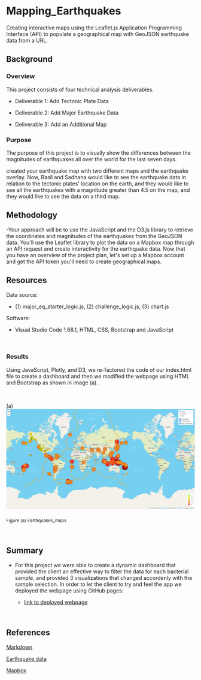 # Mapping_Earthquakes
Creating interactive maps using the Leaflet.js Application Programming Interface (API) to populate a geographical map with GeoJSON earthquake data from a URL.

## Background
### Overview
This project consists of four technical analysis deliverables.

- Deliverable 1: Add Tectonic Plate Data

- Deliverable 2: Add Major Earthquake Data

- Deliverable 3: Add an Additional Map

### Purpose

The purpose of this project is to visually show the differences between the magnitudes of earthquakes all over the world for the last seven days.

created your earthquake map with two different maps and the earthquake overlay. Now, Basil and Sadhana would like to see the earthquake data in relation to the tectonic plates’ location on the earth, and they would like to see all the earthquakes with a magnitude greater than 4.5 on the map, and they would like to see the data on a third map.



## Methodology

-Your approach will be to use the JavaScript and the D3.js library to retrieve the coordinates and magnitudes of the earthquakes from the GeoJSON data. You'll use the Leaflet library to plot the data on a Mapbox map through an API request and create interactivity for the earthquake data.
Now that you have an overview of the project plan, let's set up a Mapbox account and get the API token you'll need to create geographical maps.


## Resources
 
Data source:
- (1) major_eq_starter_logic.js, (2) challenge_logic.js, (3) chart.js
 
Software:
- Visual Studio Code 1.68.1, HTML, CSS, Bootstrap and JavaScript
 
<br/>

### Results

Using JavaScript, Plotly, and D3, we re-factored the code of our index.html file to create a dashboard and then we modified the webpage using HTML and Bootstrap as shown in image (a).

<br/>


(a)![Earthquakes_maps](./Earthquake_Challenge/Resources/images/mapping_earthquakes.png)
 
<sub> Figure (a) Earthquakes_maps

<br/>


## Summary

- For this project we were able to create a dynamic dashboard that provided the client an effective way to filter the data for each bacterial sample, and provided 3 visualizations that changed accordenly with the sample selection. In order to let the client to try and feel the app we deployed the webpage using GitHub pages:

     - [link to deployed webpage](https://l-aldarondo.github.io/Biodiversity_with_Plotly/)

<br/>

## References

[Markdown](https://docs.github.com/en/get-started/writing-on-github/getting-started-with-writing-and-formatting-on-github/basic-writing-and-formatting-syntax)
 
[Earthquake data](https://earthquake.usgs.gov/)
 
[Mapbox](https://docs.mapbox.com/api/maps/styles/)
